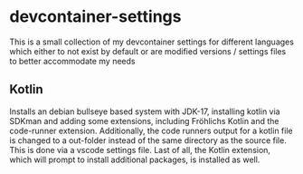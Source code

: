 # devcontainer-settings #

This is a small collection of my devcontainer settings for different languages which either to not exist by default or are modified versions / settings files to better accommodate my needs

## Kotlin ##

Installs an debian bullseye based system with JDK-17, installing kotlin via SDKman and adding some extensions, including Fröhlichs Kotlin and the code-runner extension. Additionally, the code runners output for a kotlin file is changed to a out-folder instead of the same directory as the source file. This is done via a vscode settings file. Last of all, the Kotlin extension, which will prompt to install additional packages, is installed as well.

